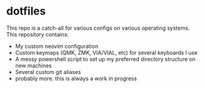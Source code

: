 # dotfiles
This repo is a catch-all for various configs on various operating systems. This repository contains:

- My custom neovim configuration
- Custom keymaps (QMK, ZMK, VIA/VIAL, etc) for several keyboards I use
- A messy powershell script to set up my preferred directory structure on new machines
- Several custom git aliases
- probably more. this is always a work in progress
